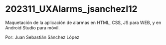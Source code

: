 # 202311_UXAlarms_jsanchezl12
Maquetación de la aplicación de alarmas en HTML, CSS, JS para WEB, y en Android Studio para móvil.

Por: Juan Sebastián Sánchez López
